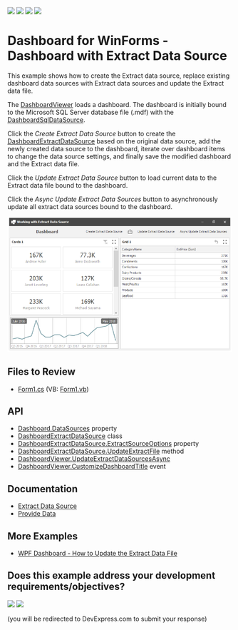 <!-- default badges list -->
![](https://img.shields.io/endpoint?url=https://codecentral.devexpress.com/api/v1/VersionRange/197570851/21.1.6%2B)
[![](https://img.shields.io/badge/Open_in_DevExpress_Support_Center-FF7200?style=flat-square&logo=DevExpress&logoColor=white)](https://supportcenter.devexpress.com/ticket/details/T828595)
[![](https://img.shields.io/badge/📖_How_to_use_DevExpress_Examples-e9f6fc?style=flat-square)](https://docs.devexpress.com/GeneralInformation/403183)
[![](https://img.shields.io/badge/💬_Leave_Feedback-feecdd?style=flat-square)](#does-this-example-address-your-development-requirementsobjectives)
<!-- default badges end -->
# Dashboard for WinForms - Dashboard with Extract Data Source

This example shows how to create the Extract data source, replace existing dashboard data sources with Extract data sources and update the Extract data file.

The [DashboardViewer](https://docs.devexpress.com/Dashboard/DevExpress.DashboardWin.DashboardViewer) loads a dashboard. The dashboard is initially bound to the Microsoft SQL Server database file (.mdf) with the [DashboardSqlDataSource](https://docs.devexpress.com/Dashboard/DevExpress.DashboardCommon.DashboardSqlDataSource). 

Click the _Create Extract Data Source_ button to create the [DashboardExtractDataSource](https://docs.devexpress.com/Dashboard/DevExpress.DashboardCommon.DashboardExtractDataSource) based on the original data source, add the newly created data source to the dashboard, iterate over dashboard items to change the data source settings, and finally save the modified dashboard and the Extract data file. 

Click the _Update Extract Data Source_ button to load current data to the Extract data file bound to the dashboard.

Click the _Async Update Extract Data Sources_ button to asynchronously update all extract data sources bound to the dashboard.

![screenshot](/images/screenshot.png)

## Files to Review
* [Form1.cs](./CS/ExtractDataSourceExample/Form1.cs) (VB: [Form1.vb](./VB/ExtractDataSourceExample/Form1.vb))

## API

* [Dashboard.DataSources](https://docs.devexpress.com/Dashboard/DevExpress.DashboardCommon.Dashboard.DataSources) property
* [DashboardExtractDataSource](https://docs.devexpress.com/Dashboard/DevExpress.DashboardCommon.DashboardExtractDataSource) class
* [DashboardExtractDataSource.ExtractSourceOptions](https://docs.devexpress.com/Dashboard/DevExpress.DashboardCommon.DashboardExtractDataSource.ExtractSourceOptions) property
* [DashboardExtractDataSource.UpdateExtractFile](https://docs.devexpress.com/Dashboard/DevExpress.DashboardCommon.DashboardExtractDataSource.UpdateExtractFile) method
* [DashboardViewer.UpdateExtractDataSourcesAsync](https://docs.devexpress.com/Dashboard/DevExpress.DashboardCommon.DashboardExtractDataSource.UpdateExtractDataSourcesAsync)
* [DashboardViewer.CustomizeDashboardTitle](https://docs.devexpress.com/Dashboard/DevExpress.DashboardWin.DashboardViewer.CustomizeDashboardTitle) event

## Documentation

- [Extract Data Source](https://docs.devexpress.com/Dashboard/115900)
- [Provide Data](https://docs.devexpress.com/Dashboard/16914)

## More Examples

* [WPF Dashboard - How to Update the Extract Data File](https://github.com/DevExpress-Examples/wpf-dashboard-how-to-update-extract-data-source-file)
<!-- feedback -->
## Does this example address your development requirements/objectives?

[<img src="https://www.devexpress.com/support/examples/i/yes-button.svg"/>](https://www.devexpress.com/support/examples/survey.xml?utm_source=github&utm_campaign=winforms-dashboard-extract-data-source&~~~was_helpful=yes) [<img src="https://www.devexpress.com/support/examples/i/no-button.svg"/>](https://www.devexpress.com/support/examples/survey.xml?utm_source=github&utm_campaign=winforms-dashboard-extract-data-source&~~~was_helpful=no)

(you will be redirected to DevExpress.com to submit your response)
<!-- feedback end -->
